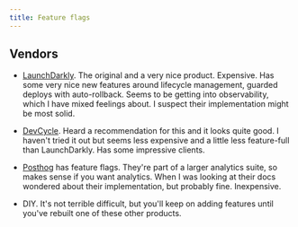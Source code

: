 ```yaml
---
title: Feature flags
---
```


## Vendors

* [LaunchDarkly](https://launchdarkly.com). The original and a very nice product. Expensive. Has some very nice new features around lifecycle management, guarded deploys with auto-rollback. Seems to be getting into observability, which I have mixed feelings about. I suspect their implementation might be most solid.

* [DevCycle](https://devcycle.com). Heard a recommendation for this and it looks quite good. I haven't tried it out but seems less expensive and a little less feature-full than LaunchDarkly. Has some impressive clients.

* [Posthog](https://posthog.com/docs/feature-flags) has feature flags. They're part of a larger analytics suite, so makes sense if you want analytics. When I was looking at their docs wondered about their implementation, but probably fine. Inexpensive.

* DIY. It's not terrible difficult, but you'll keep on adding features until you've rebuilt one of these other products.
